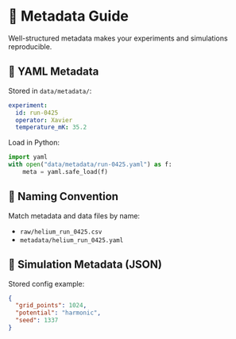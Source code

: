 # 🧾 Metadata Guide

Well-structured metadata makes your experiments and simulations reproducible.

## 📄 YAML Metadata

Stored in `data/metadata/`:
```yaml
experiment:
  id: run-0425
  operator: Xavier
  temperature_mK: 35.2
```

Load in Python:

```python
import yaml
with open("data/metadata/run-0425.yaml") as f:
    meta = yaml.safe_load(f)
```

## 📁 Naming Convention

Match metadata and data files by name:
- `raw/helium_run_0425.csv`
- `metadata/helium_run_0425.yaml`

## 🔄 Simulation Metadata (JSON)

Stored config example:
```json
{
  "grid_points": 1024,
  "potential": "harmonic",
  "seed": 1337
}
```
